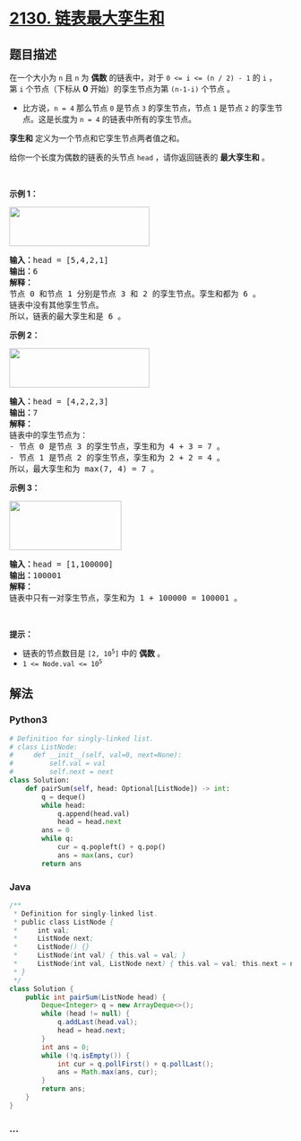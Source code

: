 # [2130. 链表最大孪生和](https://leetcode-cn.com/problems/maximum-twin-sum-of-a-linked-list)

## 题目描述

<!-- 这里写题目描述 -->

<p>在一个大小为&nbsp;<code>n</code>&nbsp;且 <code>n</code>&nbsp;为&nbsp;<strong>偶数</strong> 的链表中，对于&nbsp;<code>0 &lt;= i &lt;= (n / 2) - 1</code>&nbsp;的 <code>i</code>&nbsp;，第&nbsp;<code>i</code>&nbsp;个节点（下标从 <strong>0</strong>&nbsp;开始）的孪生节点为第&nbsp;<code>(n-1-i)</code>&nbsp;个节点 。</p>

<ul>
	<li>比方说，<code>n = 4</code>&nbsp;那么节点&nbsp;<code>0</code>&nbsp;是节点 <code>3</code>&nbsp;的孪生节点，节点 <code>1</code>&nbsp;是节点 <code>2</code>&nbsp;的孪生节点。这是长度为 <code><span style="">n = 4</span></code>&nbsp;的链表中所有的孪生节点。</li>
</ul>

<p><strong>孪生和</strong>&nbsp;定义为一个节点和它孪生节点两者值之和。</p>

<p>给你一个长度为偶数的链表的头节点&nbsp;<code>head</code>&nbsp;，请你返回链表的 <strong>最大孪生和</strong>&nbsp;。</p>

<p>&nbsp;</p>

<p><strong>示例&nbsp;1：</strong></p>

<p><img alt="" src="https://assets.leetcode.com/uploads/2021/12/03/eg1drawio.png" style="width: 250px; height: 70px;"></p>

<pre><b>输入：</b>head = [5,4,2,1]
<b>输出：</b>6
<strong>解释：</strong>
节点 0 和节点 1 分别是节点 3 和 2 的孪生节点。孪生和都为 6 。
链表中没有其他孪生节点。
所以，链表的最大孪生和是 6 。
</pre>

<p><strong>示例 2：</strong></p>

<p><img alt="" src="https://assets.leetcode.com/uploads/2021/12/03/eg2drawio.png" style="width: 250px; height: 70px;"></p>

<pre><b>输入：</b>head = [4,2,2,3]
<b>输出：</b>7
<strong>解释：</strong>
链表中的孪生节点为：
- 节点 0 是节点 3 的孪生节点，孪生和为 4 + 3 = 7 。
- 节点 1 是节点 2 的孪生节点，孪生和为 2 + 2 = 4 。
所以，最大孪生和为 max(7, 4) = 7 。
</pre>

<p><strong>示例 3：</strong></p>

<p><img alt="" src="https://assets.leetcode.com/uploads/2021/12/03/eg3drawio.png" style="width: 200px; height: 88px;"></p>

<pre><b>输入：</b>head = [1,100000]
<b>输出：</b>100001
<strong>解释：</strong>
链表中只有一对孪生节点，孪生和为 1 + 100000 = 100001 。
</pre>

<p>&nbsp;</p>

<p><strong>提示：</strong></p>

<ul>
	<li>链表的节点数目是&nbsp;<code>[2, 10<sup>5</sup>]</code>&nbsp;中的&nbsp;<strong>偶数</strong>&nbsp;。</li>
	<li><code>1 &lt;= Node.val &lt;= 10<sup>5</sup></code></li>
</ul>


## 解法

<!-- 这里可写通用的实现逻辑 -->

<!-- tabs:start -->

### **Python3**

<!-- 这里可写当前语言的特殊实现逻辑 -->

```python
# Definition for singly-linked list.
# class ListNode:
#     def __init__(self, val=0, next=None):
#         self.val = val
#         self.next = next
class Solution:
    def pairSum(self, head: Optional[ListNode]) -> int:
        q = deque()
        while head:
            q.append(head.val)
            head = head.next
        ans = 0
        while q:
            cur = q.popleft() + q.pop()
            ans = max(ans, cur)
        return ans
```

### **Java**

<!-- 这里可写当前语言的特殊实现逻辑 -->

```java
/**
 * Definition for singly-linked list.
 * public class ListNode {
 *     int val;
 *     ListNode next;
 *     ListNode() {}
 *     ListNode(int val) { this.val = val; }
 *     ListNode(int val, ListNode next) { this.val = val; this.next = next; }
 * }
 */
class Solution {
    public int pairSum(ListNode head) {
        Deque<Integer> q = new ArrayDeque<>();
        while (head != null) {
            q.addLast(head.val);
            head = head.next;
        }
        int ans = 0;
        while (!q.isEmpty()) {
            int cur = q.pollFirst() + q.pollLast();
            ans = Math.max(ans, cur);
        }
        return ans;
    }
}
```

### **...**

```

```

<!-- tabs:end -->
